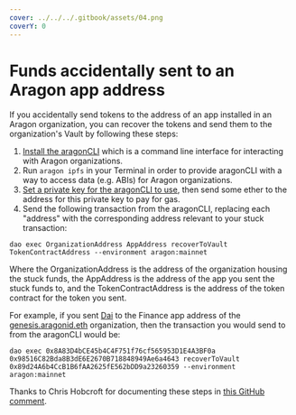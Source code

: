 ```yaml
---
cover: ../../../.gitbook/assets/04.png
coverY: 0
---
```


# Funds accidentally sent to an Aragon app address

If you accidentally send tokens to the address of an app installed in an Aragon organization, you can recover the tokens and send them to the organization's Vault by following these steps:

1. [Install the aragonCLI](https://hack.aragon.org/docs/cli-intro.html) which is a command line interface for interacting with Aragon organizations.
2. Run `aragon ipfs` in your Terminal in order to provide aragonCLI with a way to access data (e.g. ABIs) for Aragon organizations.
3. [Set a private key for the aragonCLI to use](https://hack.aragon.org/docs/guides-faq#set-a-private-key), then send some ether to the address for this private key to pay for gas.
4. Send the following transaction from the aragonCLI, replacing each "address" with the corresponding address relevant to your stuck transaction:

```markup
dao exec OrganizationAddress AppAddress recoverToVault TokenContractAddress --environment aragon:mainnet
```

Where the OrganizationAddress is the address of the organization housing the stuck funds, the AppAddress is the address of the app you sent the stuck funds to, and the TokenContractAddress is the address of the token contract for the token you sent.

For example, if you sent [Dai](https://etherscan.io/token/0x89d24A6b4CcB1B6fAA2625fE562bDD9a23260359) to the Finance app address of the [genesis.aragonid.eth](https://mainnet.aragon.org/#/genesis/settings) organization, then the transaction you would send to from the aragonCLI would be:

```
dao exec 0x8A83D4bCE45b4C4F751f76cf565953D1E4A3BF0a 0x98516C82Bda8B3dE6E2670B718848949Ae6a4643 recoverToVault 0x89d24A6b4CcB1B6fAA2625fE562bDD9a23260359 --environment aragon:mainnet
```

Thanks to Chris Hobcroft for documenting these steps in [this GitHub comment](https://github.com/ethereum-cat-herders/funding/issues/2#issuecomment-477174751).
